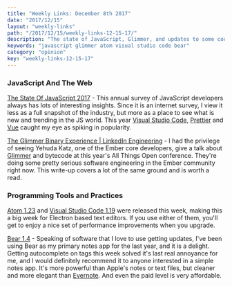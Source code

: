 ```yaml
---
title: "Weekly Links: December 8th 2017"
date: "2017/12/15"
layout: "weekly-links"
path: "/2017/12/15/weekly-links-12-15-17/"
description: "The state of JavaScript, Glimmer, and updates to some cool software"
keywords: "javascript glimmer atom visual studio code bear"
category: "opinion"
key: "weekly-links-12-15-17"
---
```


### JavaScript And The Web

[The State Of JavaScript 2017](https://stateofjs.com/) - This annual survey of JavaScript developers always has lots of interesting insights.  Since it is an internet survey, I view it less as a full snapshot of the industry, but more as a place to see what is new and trending in the JS world.  This year [Visual Studio Code](https://code.visualstudio.com/), [Prettier](https://prettier.io/) and [Vue](https://vuejs.org/) caught my eye as spiking in popularity.

[The Glimmer Binary Experience | LinkedIn Engineering](https://engineering.linkedin.com/blog/2017/12/the-glimmer-binary-experience) - I had the privilege of seeing Yehuda Katz, one of the Ember core developers, give a talk about [Glimmer](https://glimmerjs.com/) and bytecode at this year's All Things Open conference.  They're doing some pretty serious software engineering in the Ember community right now.  This write-up covers a lot of the same ground and is worth a read.

### Programming Tools and Practices

[Atom 1.23](http://blog.atom.io/2017/12/12/atom-1-23.html) and [Visual Studio Code 1.19](https://code.visualstudio.com/updates/v1_19) were released this week, making this a big week for Electron based text editors.  If you use either of them, you'll get to enjoy a nice set of performance improvements when you upgrade.

[Bear 1.4](https://blog.bear-writer.com/bear-1-4-the-tags-edition-298d6fdc55dd) - Speaking of software that I love to use getting updates, I've been using Bear as my primary notes app for the last year, and it is a delight.  Getting autocomplete on tags this week solved it's last real annoyance for me, and I would definitely recommend it to anyone interested in a simple notes app.  It's more powerful than Apple's notes or text files, but cleaner and more elegant than [Evernote](https://evernote.com/).  And even the paid level is very affordable.
